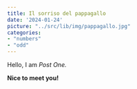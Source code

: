 ```yaml
---
title: Il sorriso del pappagallo
date: '2024-01-24'
picture: "../src/lib/img/pappagallo.jpg"
categories:
- "numbers"
- "odd"
---
```


Hello, I am _Post One._

**Nice to meet you!**